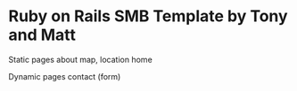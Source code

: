 # Ruby on Rails SMB Template by Tony and Matt

Static pages
	about
		map, location
	home

Dynamic pages
	contact (form)